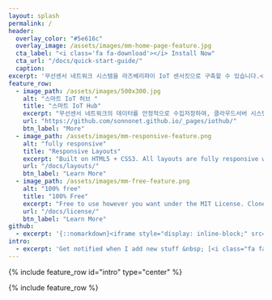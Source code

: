 ```yaml
---
layout: splash
permalink: /
header:
  overlay_color: "#5e616c"
  overlay_image: /assets/images/mm-home-page-feature.jpg
  cta_label: "<i class='fa fa-download'></i> Install Now"
  cta_url: "/docs/quick-start-guide/"
  caption:
excerpt: '무선센서 네트워크 시스템을 라즈베리파이 IoT 센서킷으로 구축할 수 있습니다.<br /> <small><a href="https://github.com/sonnonet/sonnonet.github.io">Latest release v1.0.0</a></small><br /><br /> {::nomarkdown}<iframe style="display: inline-block;" src="https://ghbtns.com/github-btn.html?user=sonnonet&repo=sonnonet.github.io&type=star&count=true&size=large" frameborder="0" scrolling="0" width="160px" height="30px"></iframe> <iframe style="display: inline-block;" src="https://ghbtns.com/github-btn.html?user=sonnonet&repo=sonnonet.github.io&type=fork&count=true&size=large" frameborder="0" scrolling="0" width="158px" height="30px"></iframe>{:/nomarkdown}'
feature_row:
  - image_path: /assets/images/500x300.jpg
    alt: "스마트 IoT 허브 "
    title: "스마트 IoT Hub"
    excerpt: "무선센서 네트워크의 데이터를 안정적으로 수집저장하여, 클라우드서버 시스템과 연동하는 스마트 IoT허브 시스템입니다"
    url: "https://github.com/sonnonet.github.io/_pages/iothub/"
    btn_label: "More"
  - image_path: /assets/images/mm-responsive-feature.png
    alt: "fully responsive"
    title: "Responsive Layouts"
    excerpt: "Built on HTML5 + CSS3. All layouts are fully responsive with helpers to augment your content."
    url: "/docs/layouts/"
    btn_label: "Learn More"
  - image_path: /assets/images/mm-free-feature.png
    alt: "100% free"
    title: "100% Free"
    excerpt: "Free to use however you want under the MIT License. Clone it, fork it, customize it, whatever!"
    url: "/docs/license/"
    btn_label: "Learn More"
github:
  - excerpt: '{::nomarkdown}<iframe style="display: inline-block;" src="https://ghbtns.com/github-btn.html?user=mmistakes&repo=minimal-mistakes&type=star&count=true&size=large" frameborder="0" scrolling="0" width="160px" height="30px"></iframe> <iframe style="display: inline-block;" src="https://ghbtns.com/github-btn.html?user=mmistakes&repo=minimal-mistakes&type=fork&count=true&size=large" frameborder="0" scrolling="0" width="158px" height="30px"></iframe>{:/nomarkdown}'
intro:
  - excerpt: 'Get notified when I add new stuff &nbsp; [<i class="fa fa-twitter"></i> @sonnonet](https://twitter.com/sonnonet){: .btn .btn--twitter} [<i class="fa fa-paypal"></i> Tip Me](https://www.paypal.me/sonnonet){: .btn}'
---
```


{% include feature_row id="intro" type="center" %}

{% include feature_row %}
